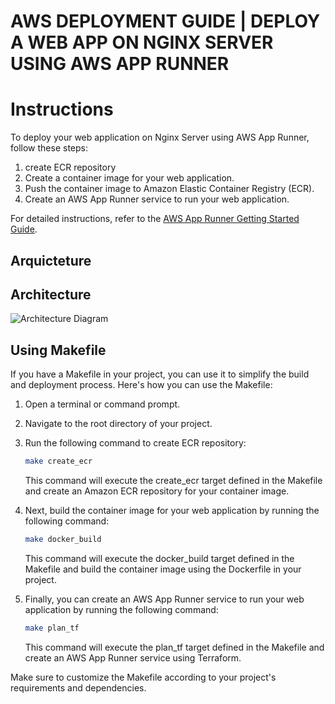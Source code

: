 AWS DEPLOYMENT GUIDE | DEPLOY A WEB APP ON NGINX SERVER USING AWS APP RUNNER
==================================================
# Instructions

To deploy your web application on Nginx Server using AWS App Runner, follow these steps:


1. create ECR repository
2. Create a container image for your web application.
3. Push the container image to Amazon Elastic Container Registry (ECR).
4. Create an AWS App Runner service to run your web application.

For detailed instructions, refer to the [AWS App Runner Getting Started Guide](https://aws.amazon.com/getting-started/guides/deploy-webapp-apprunner/?ref=gsrchandson).

## Arquicteture

## Architecture

![Architecture Diagram](aws-project/images/architecture.png)

## Using Makefile

If you have a Makefile in your project, you can use it to simplify the build and deployment process. Here's how you can use the Makefile:

1. Open a terminal or command prompt.
2. Navigate to the root directory of your project.
3. Run the following command to create ECR repository:

    ```bash
    make create_ecr
    ```

    This command will execute the create_ecr target defined in the Makefile and create an Amazon ECR repository for your container image.

4. Next, build the container image for your web application by running the following command:

    ```bash
    make docker_build
    ```

    This command will execute the docker_build target defined in the Makefile and build the container image using the Dockerfile in your project.

5. Finally, you can create an AWS App Runner service to run your web application by running the following command:

    ```bash
    make plan_tf
    ```

    This command will execute the plan_tf target defined in the Makefile and create an AWS App Runner service using Terraform.

Make sure to customize the Makefile according to your project's requirements and dependencies.




